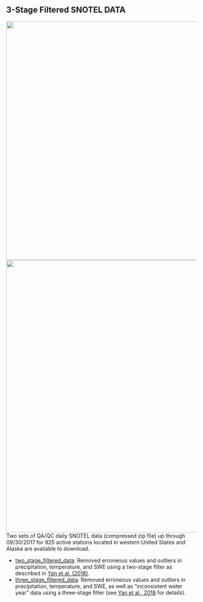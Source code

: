 ## 3-Stage Filtered SNOTEL DATA 
<img src="https://image.ibb.co/jAAiRT/Picture1.png" class="image2" width="630" height="630" align="left" border="0" style="border-style: none;"> 
<p></p>
<img src="https://image.ibb.co/m68WD8/Screen_Size_Figure.png" class="image2" width="630" height="719" align="left" border="0" style="border-style: none;">

<br /> <br /> <br /> <br /> <br /> <br /> <br /> <br /> <br /> <br /> <br /> <br /> <br /> <br /> <br /> <br /> <br /> <br /> <br /> <br /> <br /> <br /> <br /> <br /> <br /> <br /> <br /> <br /> <br /> <br /> <br /> <br /> <br /> <br /> <br /> <br /> <br /> <br /> <br /> <br /> <br /> <br /> <br /> <br /> <br /> <br /> <br /> <br /> <br /> <br /> <br /> <br /> <br /> <br /> <br /> <br /> <br /> 


Two sets of QA/QC daily SNOTEL data (compressed zip file) up through 09/30/2017 for 825 active stations located in western United States and Alaska are available to download.

- [two_stage_filtered_data](https://dhsvm.pnnl.gov/downloads/data/two_stage_filtered_data.zip): Removed erroneous values and outliers in precipitation, temperature, and SWE using a two-stage filter as described in [Yan et al. (2018)](https://agupubs.onlinelibrary.wiley.com/doi/abs/10.1002/2017WR021290).
- [three_stage_filtered_data](https://dhsvm.pnnl.gov/downloads/data/three_stage_filtered_data.zip): Removed erroneous values and outliers in precipitation, temperature, and SWE, as well as “inconsistent water year” data using a three-stage filter (see [Yan et al., 2018](https://agupubs.onlinelibrary.wiley.com/doi/abs/10.1002/2017WR021290) for details).


